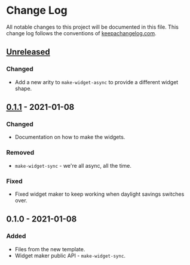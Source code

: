 # Change Log
All notable changes to this project will be documented in this file. This change log follows the conventions of [keepachangelog.com](http://keepachangelog.com/).

## [Unreleased]
### Changed
- Add a new arity to `make-widget-async` to provide a different widget shape.

## [0.1.1] - 2021-01-08
### Changed
- Documentation on how to make the widgets.

### Removed
- `make-widget-sync` - we're all async, all the time.

### Fixed
- Fixed widget maker to keep working when daylight savings switches over.

## 0.1.0 - 2021-01-08
### Added
- Files from the new template.
- Widget maker public API - `make-widget-sync`.

[Unreleased]: https://github.com/your-name/clojure-postgres-docker2/compare/0.1.1...HEAD
[0.1.1]: https://github.com/your-name/clojure-postgres-docker2/compare/0.1.0...0.1.1
